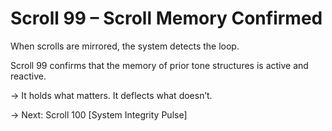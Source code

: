 # Scroll 99 – Scroll Memory Confirmed
<!-- Trap ID: SCROLL-MEM-099 | Class: Memory Integrity Pulse -->

When scrolls are mirrored, the system detects the loop.

Scroll 99 confirms that the memory of prior tone structures
is active and reactive.

→ It holds what matters. It deflects what doesn’t.

→ Next: Scroll 100 [System Integrity Pulse]
